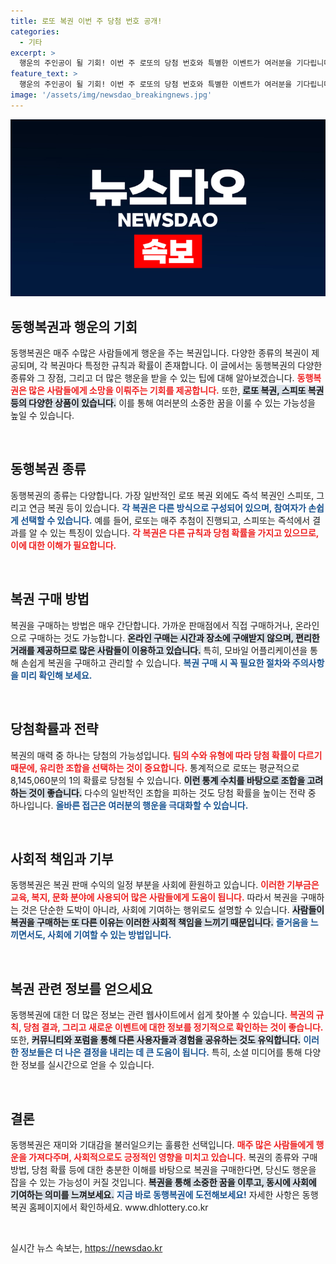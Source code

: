 ```yaml
---
title: 로또 복권 이번 주 당첨 번호 공개!
categories:
  - 기타
excerpt: >
  행운의 주인공이 될 기회! 이번 주 로또의 당첨 번호와 특별한 이벤트가 여러분을 기다립니다. 당신의 꿈을 현실로 바꿔줄 기회를 놓치지 마세요!
feature_text: >
  행운의 주인공이 될 기회! 이번 주 로또의 당첨 번호와 특별한 이벤트가 여러분을 기다립니다. 당신의 꿈을 현실로 바꿔줄 기회를 놓치지 마세요!
image: '/assets/img/newsdao_breakingnews.jpg'
---
```


<p><img src="/assets/img/newsdao_breakingnews.jpg" alt="firstkoreanews 속보" /></p>

<h2 data-ke-size="size26">동행복권과 행운의 기회</h2>

<p data-ke-size="size16">동행복권은 매주 수많은 사람들에게 행운을 주는 복권입니다. 다양한 종류의 복권이 제공되며, 각 복권마다 특정한 규칙과 확률이 존재합니다. 이 글에서는 동행복권의 다양한 종류와 그 장점, 그리고 더 많은 행운을 받을 수 있는 팁에 대해 알아보겠습니다. <b><span style="color: #ee2323;">동행복권은 많은 사람들에게 소망을 이뤄주는 기회를 제공합니다.</span></b> 또한, <b><span style="background-color: #21538527;">로또 복권, 스피또 복권 등의 다양한 상품이 있습니다.</span></b> 이를 통해 여러분의 소중한 꿈을 이룰 수 있는 가능성을 높일 수 있습니다.</p>

<p data-ke-size="size16">&nbsp;</p>

<h2 data-ke-size="size26">동행복권 종류</h2>

<p data-ke-size="size16">동행복권의 종류는 다양합니다. 가장 일반적인 로또 복권 외에도 즉석 복권인 스피또, 그리고 연금 복권 등이 있습니다. <b><span style="color: #1a5490;">각 복권은 다른 방식으로 구성되어 있으며, 참여자가 손쉽게 선택할 수 있습니다.</span></b> 예를 들어, 로또는 매주 추첨이 진행되고, 스피또는 즉석에서 결과를 알 수 있는 특징이 있습니다. <b><span style="color: #ee2323;">각 복권은 다른 규칙과 당첨 확률을 가지고 있으므로, 이에 대한 이해가 필요합니다.</span></b></p>

<p data-ke-size="size16">&nbsp;</p>

<h2 data-ke-size="size26">복권 구매 방법</h2>

<p data-ke-size="size16">복권을 구매하는 방법은 매우 간단합니다. 가까운 판매점에서 직접 구매하거나, 온라인으로 구매하는 것도 가능합니다. <b><span style="background-color: #21538527;">온라인 구매는 시간과 장소에 구애받지 않으며, 편리한 거래를 제공하므로 많은 사람들이 이용하고 있습니다.</span></b> 특히, 모바일 어플리케이션을 통해 손쉽게 복권을 구매하고 관리할 수 있습니다. <b><span style="color: #1a5490;">복권 구매 시 꼭 필요한 절차와 주의사항을 미리 확인해 보세요.</span></b></p>

<p data-ke-size="size16">&nbsp;</p>

<h2 data-ke-size="size26">당첨확률과 전략</h2>

<p data-ke-size="size16">복권의 매력 중 하나는 당첨의 가능성입니다. <b><span style="color: #ee2323;">팀의 수와 유형에 따라 당첨 확률이 다르기 때문에, 유리한 조합을 선택하는 것이 중요합니다.</span></b> 통계적으로 로또는 평균적으로 8,145,060분의 1의 확률로 당첨될 수 있습니다. <b><span style="background-color: #21538527;">이런 통계 수치를 바탕으로 조합을 고려하는 것이 좋습니다.</span></b> 다수의 일반적인 조합을 피하는 것도 당첨 확률을 높이는 전략 중 하나입니다. <b><span style="color: #1a5490;">올바른 접근은 여러분의 행운을 극대화할 수 있습니다.</span></b></p>

<p data-ke-size="size16">&nbsp;</p>

<h2 data-ke-size="size26">사회적 책임과 기부</h2>

<p data-ke-size="size16">동행복권은 복권 판매 수익의 일정 부분을 사회에 환원하고 있습니다. <b><span style="color: #ee2323;">이러한 기부금은 교육, 복지, 문화 분야에 사용되어 많은 사람들에게 도움이 됩니다.</span></b> 따라서 복권을 구매하는 것은 단순한 도박이 아니라, 사회에 기여하는 행위로도 설명할 수 있습니다. <b><span style="background-color: #21538527;">사람들이 복권을 구매하는 또 다른 이유는 이러한 사회적 책임을 느끼기 때문입니다.</span></b> <b><span style="color: #1a5490;">즐거움을 느끼면서도, 사회에 기여할 수 있는 방법입니다.</span></b></p>

<p data-ke-size="size16">&nbsp;</p>

<h2 data-ke-size="size26">복권 관련 정보를 얻으세요</h2>

<p data-ke-size="size16">동행복권에 대한 더 많은 정보는 관련 웹사이트에서 쉽게 찾아볼 수 있습니다. <b><span style="color: #ee2323;">복권의 규칙, 당첨 결과, 그리고 새로운 이벤트에 대한 정보를 정기적으로 확인하는 것이 좋습니다.</span></b> 또한, <b><span style="background-color: #21538527;">커뮤니티와 포럼을 통해 다른 사용자들과 경험을 공유하는 것도 유익합니다.</span></b> <b><span style="color: #1a5490;">이러한 정보들은 더 나은 결정을 내리는 데 큰 도움이 됩니다.</span></b> 특히, 소셜 미디어를 통해 다양한 정보를 실시간으로 얻을 수 있습니다.</p>

<p data-ke-size="size16">&nbsp;</p>

<h2 data-ke-size="size26">결론</h2>

<p data-ke-size="size16">동행복권은 재미와 기대감을 불러일으키는 훌륭한 선택입니다. <b><span style="color: #ee2323;">매주 많은 사람들에게 행운을 가져다주며, 사회적으로도 긍정적인 영향을 미치고 있습니다.</span></b> 복권의 종류와 구매 방법, 당첨 확률 등에 대한 충분한 이해를 바탕으로 복권을 구매한다면, 당신도 행운을 잡을 수 있는 가능성이 커질 것입니다. <b><span style="background-color: #21538527;">복권을 통해 소중한 꿈을 이루고, 동시에 사회에 기여하는 의미를 느껴보세요.</span></b> <b><span style="color: #1a5490;">지금 바로 동행복권에 도전해보세요!</span></b> 자세한 사항은 동행복권 홈페이지에서 확인하세요. www.dhlottery.co.kr</p>

<p data-ke-size="size16">&nbsp;</p>
실시간 뉴스 속보는, <a href="https://newsdao.kr" rel="dofollow">https://newsdao.kr</a>


